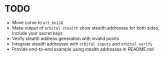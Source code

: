 # TODO

* Move curve to `alt_bn128`
* Make output of `orbital stealth` show stealth addresses for both sides, include your secret keys
* Verify stealth address generation with invalid points
* Integrate stealth addresses with `orbital inputs` and `orbital verify`
* Provide end-to-end example using stealth addresses in README.md
